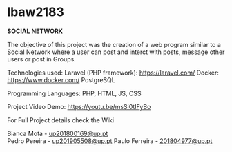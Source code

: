# lbaw2183
**SOCIAL NETWORK**

The objective of this project was the creation of a web program similar to a Social Network where a user can post and interct with posts, message other users or post in Groups.

Technologies used: 
Laravel (PHP framework): https://laravel.com/
Docker: https://www.docker.com/
PostgreSQL


Programming Languages: PHP, HTML, JS, CSS

Project Video Demo: https://youtu.be/msSi0tIFyBo

For Full Project details check the Wiki

Bianca Mota - up201800169@up.pt  
Pedro Pereira - up201905508@up.pt
Paulo Ferreira - 201804977@up.pt

